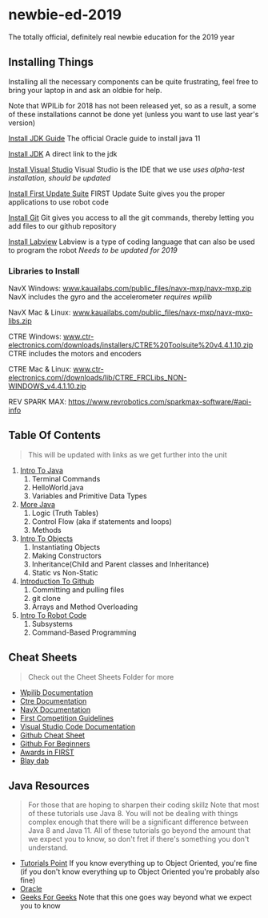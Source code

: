 # newbie-ed-2019
The totally official, definitely real newbie education for the 2019 year
## Installing Things
Installing all the necessary components can be quite frustrating, feel free to bring your laptop in and ask an oldbie for help.

Note that WPILib for 2018 has not been released yet, so as a result, a some of these installations cannot be done yet (unless you want to use last year's version)

[Install JDK Guide](https://docs.oracle.com/en/java/javase/11/install/overview-jdk-installation.html#GUID-8677A77F-231A-40F7-98B9-1FD0B48C346A) The official Oracle guide to install java 11

[Install JDK](https://www.oracle.com/technetwork/java/javase/downloads/jdk11-downloads-5066655.html) A direct link to the jdk

[Install Visual Studio](https://wpilib.screenstepslive.com/s/currentCS/m/79833/l/932382-installing-vs-code) Visual Studio is the IDE that we use *uses alpha-test installation, should be updated*

[Install First Update Suite](https://wpilib.screenstepslive.com/s/currentCS/m/java/l/1027503-installing-c-and-java-development-tools-for-frc) FIRST Update Suite gives you the proper applications to use robot code 

[Install Git](https://git-scm.com/book/en/v2/Getting-Started-Installing-Git) Git gives you access to all the git commands, thereby letting you add files to our github repository

[Install Labview](https://wpilib.screenstepslive.com/s/currentCS/m/labview/l/145005-installing-labview-for-frc-2018-labview-only) Labview is a type of coding language that can also be used to program the robot *Needs to be updated for 2019*

### Libraries to Install

NavX Windows: www.kauailabs.com/public_files/navx-mxp/navx-mxp.zip  NavX includes the gyro and the accelerometer *requires wpilib*

NavX Mac & Linux: www.kauailabs.com/public_files/navx-mxp/navx-mxp-libs.zip

CTRE Windows: www.ctr-electronics.com/downloads/installers/CTRE%20Toolsuite%20v4.4.1.10.zip CTRE includes the motors and encoders

CTRE Mac & Linux: www.ctr-electronics.com//downloads/lib/CTRE_FRCLibs_NON-WINDOWS_v4.4.1.10.zip

REV SPARK MAX: https://www.revrobotics.com/sparkmax-software/#api-info

## Table Of Contents
>This will be updated with links as we get further into the unit

1. [Intro To Java](https://github.com/Team694/newbie-ed-2019/tree/master/presentations/Lesson1-IntroToJava.pdf)
    1. Terminal Commands
    2. HelloWorld.java
    3. Variables and Primitive Data Types
2. [More Java](https://github.com/Team694/newbie-ed-2019/tree/master/presentations/Lesson2-MoreJava.pdf)
    1. Logic (Truth Tables)
    2. Control Flow (aka if statements and loops)
    3. Methods
3. [Intro To Objects](https://github.com/Team694/newbie-ed-2019/tree/master/presentations/Lesson3-ObjectOrientedProgramming.pdf)
    1. Instantiating Objects
    2. Making Constructors
    3. Inheritance(Child and Parent classes and Inheritance)
    4. Static vs Non-Static
3. [Introduction To Github](https://github.com/Team694/newbie-ed-2019/tree/master/presentations/Lesson4-IntroToGit.pdf)
    1. Committing and pulling files
    2. git clone
    3. Arrays and Method Overloading
4. [Intro To Robot Code](https://github.com/Team694/newbie-ed-2019/tree/master/presentations/Lesson5-IntroToRobotProgramming.pdf)
    1. Subsystems
    2. Command-Based Programming

## Cheat Sheets
> Check out the Cheet Sheets Folder for more

- [Wpilib Documentation](http://first.wpi.edu/FRC/roborio/release/docs/java/)
- [Ctre Documentation](http://www.ctr-electronics.com/downloads/api/java/html/index.html)
- [NavX Documentation](https://www.kauailabs.com/public_files/navx-mxp/apidocs/java/overview-summary.html)
- [First Competition Guidelines](https://github.com/Team694/newbie-ed-2019/blob/master/cheat-sheets/FRCCompetitions.md "If you're confused about how our competitions work")
- [Visual Studio Code Documentation](https://code.visualstudio.com/docs)
- [Github Cheat Sheet](https://education.github.com/git-cheat-sheet-education.pdf "download pdf")
- [Github For Beginners](https://juristr.com/blog/2013/04/git-explained/)
- [Awards in FIRST](https://www.firstinspires.org/sites/default/files/uploads/resource_library/frc/game-and-season-info/awards/2018/2018-complete-awards-chart.pdf "Different awards you can win in first competitions")
- [Blay dab](https://thumbs.gfycat.com/OffensiveMediumFoxhound-size_restricted.gif)

## Java Resources
> For those that are hoping to sharpen their coding skillz
> Note that most of these tutorials use Java 8. You will not be dealing with things complex enough that there will be a significant difference between Java 8 and Java 11.
> All of these tutorials go beyond the amount that we expect you to know, so don't fret if there's something you don't understand.

- [Tutorials Point](https://www.tutorialspoint.com/java/index.htm) If you know everything up to Object Oriented, you're fine (if you don't know everything up to Object Oriented you're probably also fine)
- [Oracle](https://docs.oracle.com/javase/tutorial/java/index.html) 
- [Geeks For Geeks](https://www.geeksforgeeks.org/java/) Note that this one goes way beyond what we expect you to know
